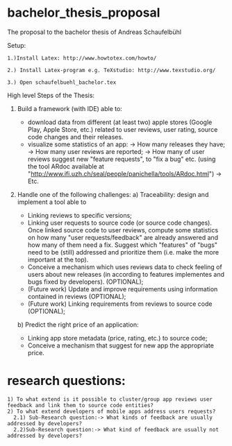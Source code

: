 # bachelor_thesis_proposal
The proposal to the bachelor thesis of Andreas Schaufelbühl

Setup: 

    1.)Install Latex: http://www.howtotex.com/howto/
    
    2.) Install Latex-program e.g. TeXstudio: http://www.texstudio.org/
    
    3.) Open schaufelbuehl_bachelor.tex
      

High level Steps of the Thesis:

1) Build a framework (with IDE) able to:
   - download data from different (at least two) apple stores (Google Play, Apple Store, etc.)
     related to user reviews, user rating,  source code changes and their releases.
   - visualize some statistics of an app:
     -> How many releases they have;
     -> How many user reviews are reported;
     -> How many of user reviews suggest new "feature requests", to "fix a bug" etc.
        (using the tool ARdoc available at "http://www.ifi.uzh.ch/seal/people/panichella/tools/ARdoc.html")
     -> Etc. 


2) Handle one of the following challenges:
   a) Traceability: design and implement a tool able to
      - Linking reviews to specific versions;
      - Linking user requests to source code (or source code changes).
        Once linked source code to user reviews, compute some statistics
        on how many "user requests/feedback" are already answered
        and how many of them need a fix. 
        Suggest which "features" of  "bugs" need to be (still) addressed and 
        prioritize them (i.e. make the more important at the top).
      - Conceive a mechanism which uses reviews data to check feeling of users about new
        releases (in according to features implementes and bugs fixed by developers). (OPTIONAL);
      - (Future work) Update and improve requirements using information contained in reviews (OPTIONAL);
      - (Future work) Linking requirements from reviews to source code (OPTIONAL);
 
   b) Predict the right price of an application:
      - Linking app store metadata (price, rating, etc.) to source code;
      - Conceive a mechanism that suggest for new app the appropriate price.
      
      
# research questions:

    1) To what extend is it possible to cluster/group app reviews user feedback and link them to source code entities?
    2) To what extend developers of mobile apps address users requests?
      2.1) Sub-Research question:-> What kinds of feedback are usually  addressed by developers?
      2.2)Sub-Research question:-> What kind of feedback are usually not addressed by developers?

